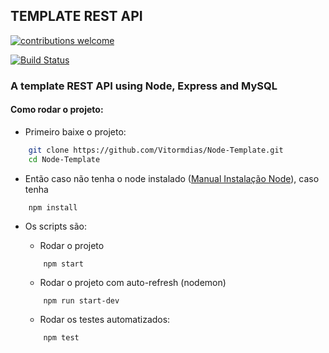 ## TEMPLATE REST API
[![contributions welcome](http://img.shields.io/badge/contributions-welcome-brightgreen.svg?style=flat)](https://github.com/snug-lab/node-examples/issues)

[![Build Status](https://travis-ci.org/Vitormdias/Node-Template.svg?branch=master)](https://travis-ci.org/Vitormdias/Node-Template)

### A template REST API using Node, Express and MySQL

#### Como rodar o projeto:

* Primeiro baixe o projeto:
```bash
    git clone https://github.com/Vitormdias/Node-Template.git
    cd Node-Template
```

* Então caso não tenha o node instalado ([Manual Instalação Node](https://nodejs.org/en/download/)), caso tenha
```
    npm install
```

* Os scripts são:
    * Rodar o projeto
    ```
        npm start
    ```

    * Rodar o projeto com auto-refresh (nodemon)
    ```
        npm run start-dev
    ```

    * Rodar os testes automatizados:
    ```
        npm test
    ```
